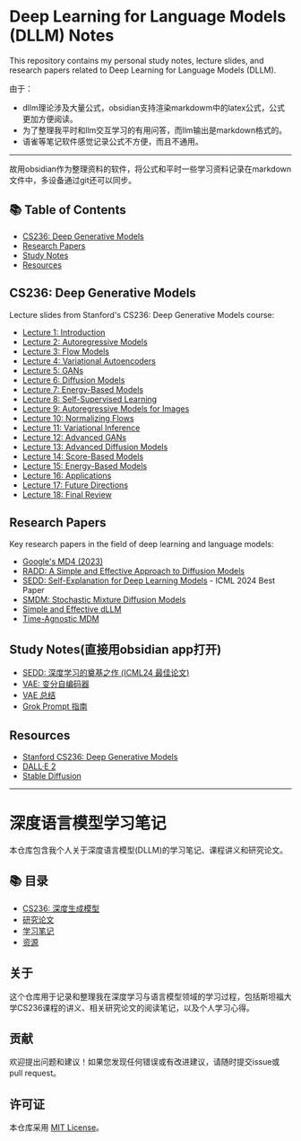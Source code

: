 # Deep Learning for Language Models (DLLM) Notes

This repository contains my personal study notes, lecture slides, and research papers related to Deep Learning for Language Models (DLLM).

由于：
- dllm理论涉及大量公式，obsidian支持渲染markdowm中的latex公式，公式更加方便阅读。
- 为了整理我平时和llm交互学习的有用问答，而llm输出是markdown格式的。
- 语雀等笔记软件感觉记录公式不方便，而且不通用。

---
故用obsidian作为整理资料的软件，将公式和平时一些学习资料记录在markdown文件中，多设备通过git还可以同步。

## 📚 Table of Contents

- [CS236: Deep Generative Models](#cs236-deep-generative-models)
- [Research Papers](#research-papers)
- [Study Notes](#study-notes)
- [Resources](#resources)

## CS236: Deep Generative Models

Lecture slides from Stanford's CS236: Deep Generative Models course:

- [Lecture 1: Introduction](cs236-ppt/cs236_lecture1.pptx)
- [Lecture 2: Autoregressive Models](cs236-ppt/cs236_lecture2.pdf)
- [Lecture 3: Flow Models](cs236-ppt/cs236_lecture3.pdf)
- [Lecture 4: Variational Autoencoders](cs236-ppt/cs236_lecture4.pdf)
- [Lecture 5: GANs](cs236-ppt/cs236_lecture5.pdf)
- [Lecture 6: Diffusion Models](cs236-ppt/cs236_lecture6.pdf)
- [Lecture 7: Energy-Based Models](cs236-ppt/cs236_lecture7.pdf)
- [Lecture 8: Self-Supervised Learning](cs236-ppt/cs236_lecture8.pdf)
- [Lecture 9: Autoregressive Models for Images](cs236-ppt/cs236_lecture9.pdf)
- [Lecture 10: Normalizing Flows](cs236-ppt/cs236_lecture10.pdf)
- [Lecture 11: Variational Inference](cs236-ppt/cs236_lecture11.pdf)
- [Lecture 12: Advanced GANs](cs236-ppt/cs236_lecture12.pdf)
- [Lecture 13: Advanced Diffusion Models](cs236-ppt/cs236_lecture13.pptx)
- [Lecture 14: Score-Based Models](cs236-ppt/cs236_lecture14.pptx)
- [Lecture 15: Energy-Based Models](cs236-ppt/cs236_lecture15.pdf)
- [Lecture 16: Applications](cs236-ppt/cs236_lecture16.pptx)
- [Lecture 17: Future Directions](cs236-ppt/cs236_lecture17.pdf)
- [Lecture 18: Final Review](cs236-ppt/cs236_lecture18.pdf)

## Research Papers

Key research papers in the field of deep learning and language models:

- [Google's MD4 (2023)](papers/Google-md4.pdf)
- [RADD: A Simple and Effective Approach to Diffusion Models](papers/RADD.pdf)
- [SEDD: Self-Explanation for Deep Learning Models](papers/SEDD.pdf) - ICML 2024 Best Paper
- [SMDM: Stochastic Mixture Diffusion Models](papers/SMDM.pdf)
- [Simple and Effective dLLM](papers/Simple-and-Effective-dllm.pdf)
- [Time-Agnostic MDM](papers/timeAgnostic-MDM.pdf)

## Study Notes(直接用obsidian app打开)

- [SEDD: 深度学习的奠基之作 (ICML24 最佳论文)](SEDD：dllm%20奠基之作.md)
- [VAE: 变分自编码器](VAE：变分编码器.md)
- [VAE 总结](VAE-conclusion.pptx)
- [Grok Prompt 指南](Grok%20prompt.md)

## Resources

- [Stanford CS236: Deep Generative Models](https://deepgenerativemodels.github.io/)
- [DALL·E 2](https://openai.com/dall-e-2/)
- [Stable Diffusion](https://stability.ai/stable-diffusion)

---

# 深度语言模型学习笔记

本仓库包含我个人关于深度语言模型(DLLM)的学习笔记、课程讲义和研究论文。

## 📚 目录

- [CS236: 深度生成模型](#cs236-深度生成模型)
- [研究论文](#研究论文)
- [学习笔记](#学习笔记)
- [资源](#资源)

## 关于

这个仓库用于记录和整理我在深度学习与语言模型领域的学习过程，包括斯坦福大学CS236课程的讲义、相关研究论文的阅读笔记，以及个人学习心得。

## 贡献

欢迎提出问题和建议！如果您发现任何错误或有改进建议，请随时提交issue或pull request。

## 许可证

本仓库采用 [MIT License](LICENSE)。